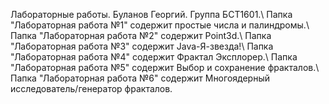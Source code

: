 Лабораторные работы. Буланов Георгий. Группа БСТ1601.\\
Папка "Лабораторная работа №1" содержит простые числа и палиндромы.\\
Папка "Лабораторная работа №2" содержит Point3d.\\
Папка "Лабораторная работа №3" содержит Java-Я-звезда!\\
Папка "Лабораторная работа №4" содержит Фрактал Эксплорер.\\
Папка "Лабораторная работа №5" содержит Выбор и сохранение фракталов.\\
Папка "Лабораторная работа №6" содержит Многоядерный исследователь/генератор фракталов.
